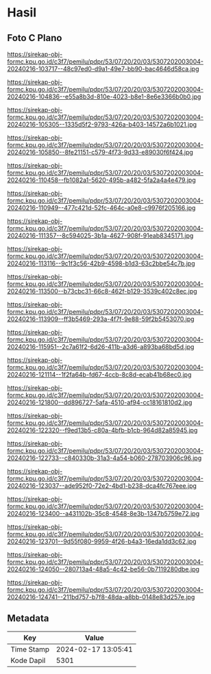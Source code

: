 # Hasil

## Foto C Plano

https://sirekap-obj-formc.kpu.go.id/c3f7/pemilu/pdpr/53/07/20/20/03/5307202003004-20240216-103717--48c97ed0-d9a1-49e7-bb90-bac4646d58ca.jpg

https://sirekap-obj-formc.kpu.go.id/c3f7/pemilu/pdpr/53/07/20/20/03/5307202003004-20240216-104836--e55a8b3d-810e-4023-b8e1-8e6e3366b0b0.jpg

https://sirekap-obj-formc.kpu.go.id/c3f7/pemilu/pdpr/53/07/20/20/03/5307202003004-20240216-105305--1335d5f2-9793-426a-b403-14572a6b1021.jpg

https://sirekap-obj-formc.kpu.go.id/c3f7/pemilu/pdpr/53/07/20/20/03/5307202003004-20240216-105850--8fe21151-c579-4f73-9d33-e89030f6f424.jpg

https://sirekap-obj-formc.kpu.go.id/c3f7/pemilu/pdpr/53/07/20/20/03/5307202003004-20240216-110458--fb1082a1-5620-495b-a482-5fa2a4a4e479.jpg

https://sirekap-obj-formc.kpu.go.id/c3f7/pemilu/pdpr/53/07/20/20/03/5307202003004-20240216-110949--477c421d-52fc-464c-a0e8-c9976f205166.jpg

https://sirekap-obj-formc.kpu.go.id/c3f7/pemilu/pdpr/53/07/20/20/03/5307202003004-20240216-111357--8c594025-3b1a-4627-908f-91eab8345171.jpg

https://sirekap-obj-formc.kpu.go.id/c3f7/pemilu/pdpr/53/07/20/20/03/5307202003004-20240216-113116--9c1f3c56-42b9-4598-b1d3-63c2bbe54c7b.jpg

https://sirekap-obj-formc.kpu.go.id/c3f7/pemilu/pdpr/53/07/20/20/03/5307202003004-20240216-113500--b73cbc31-66c8-462f-b129-3539c402c8ec.jpg

https://sirekap-obj-formc.kpu.go.id/c3f7/pemilu/pdpr/53/07/20/20/03/5307202003004-20240216-113909--ff3b5469-293a-4f7f-9e88-59f2b5453070.jpg

https://sirekap-obj-formc.kpu.go.id/c3f7/pemilu/pdpr/53/07/20/20/03/5307202003004-20240216-115951--2c7a61f2-6d26-411b-a3d6-a893ba68bd5d.jpg

https://sirekap-obj-formc.kpu.go.id/c3f7/pemilu/pdpr/53/07/20/20/03/5307202003004-20240216-121114--1f2fa64b-fd67-4ccb-8c8d-ecab41b68ec0.jpg

https://sirekap-obj-formc.kpu.go.id/c3f7/pemilu/pdpr/53/07/20/20/03/5307202003004-20240216-121800--dd896727-5afa-4510-af94-cc18161810d2.jpg

https://sirekap-obj-formc.kpu.go.id/c3f7/pemilu/pdpr/53/07/20/20/03/5307202003004-20240216-122320--f9ed13b5-c80a-4bfb-b1cb-964d82a85945.jpg

https://sirekap-obj-formc.kpu.go.id/c3f7/pemilu/pdpr/53/07/20/20/03/5307202003004-20240216-122733--c840330b-31a3-4a54-b060-278703906c96.jpg

https://sirekap-obj-formc.kpu.go.id/c3f7/pemilu/pdpr/53/07/20/20/03/5307202003004-20240216-123037--ade952f0-72e2-4bd1-b238-dca4fc767eee.jpg

https://sirekap-obj-formc.kpu.go.id/c3f7/pemilu/pdpr/53/07/20/20/03/5307202003004-20240216-123400--a431102b-35c8-4548-8e3b-1347b5759e72.jpg

https://sirekap-obj-formc.kpu.go.id/c3f7/pemilu/pdpr/53/07/20/20/03/5307202003004-20240216-123701--9d55f080-9959-4f26-b4a3-16eda1dd3c62.jpg

https://sirekap-obj-formc.kpu.go.id/c3f7/pemilu/pdpr/53/07/20/20/03/5307202003004-20240216-124050--280713a4-48a5-4c42-be56-0b7119280dbe.jpg

https://sirekap-obj-formc.kpu.go.id/c3f7/pemilu/pdpr/53/07/20/20/03/5307202003004-20240216-124741--211bd757-b7f8-48da-a8bb-0148e83d257e.jpg


## Metadata

| Key        | Value               |
| ---------- | ------------------- |
| Time Stamp | 2024-02-17 13:05:41 |
| Kode Dapil | 5301                |



